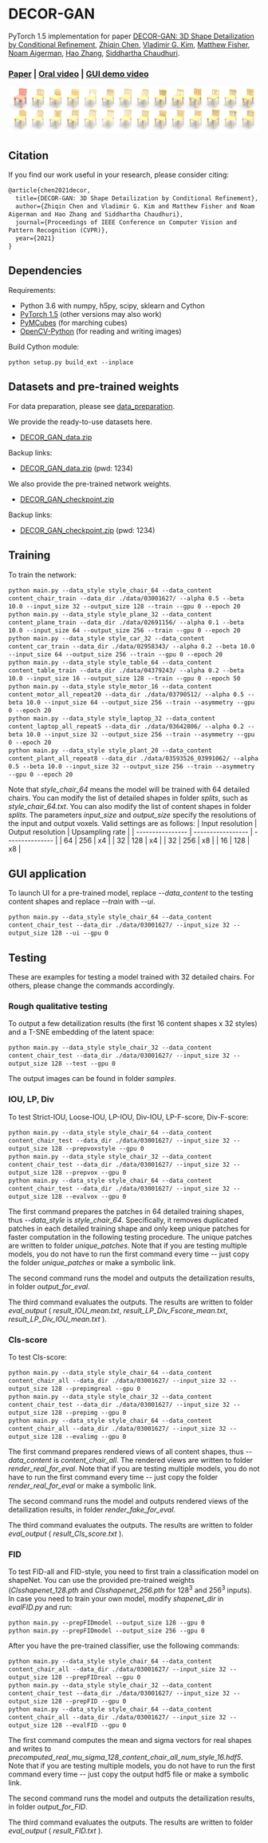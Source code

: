 # DECOR-GAN
PyTorch 1.5 implementation for paper [DECOR-GAN: 3D Shape Detailization by Conditional Refinement](https://arxiv.org/abs/2012.09159), [Zhiqin Chen](https://czq142857.github.io/), [Vladimir G. Kim](http://www.vovakim.com/), [Matthew Fisher](https://techmatt.github.io/), [Noam Aigerman](https://noamaig.github.io/), [Hao Zhang](http://www.cs.sfu.ca/~haoz/), [Siddhartha Chaudhuri](https://www.cse.iitb.ac.in/~sidch/).

### [Paper](https://arxiv.org/abs/2012.09159)  |   [Oral video](?)  |   [GUI demo video](https://youtu.be/xIQ0aslpn8g)

<img src='teaser.png' />

## Citation
If you find our work useful in your research, please consider citing:

	@article{chen2021decor,
	  title={DECOR-GAN: 3D Shape Detailization by Conditional Refinement},
	  author={Zhiqin Chen and Vladimir G. Kim and Matthew Fisher and Noam Aigerman and Hao Zhang and Siddhartha Chaudhuri},
	  journal={Proceedings of IEEE Conference on Computer Vision and Pattern Recognition (CVPR)},
	  year={2021}
	}

## Dependencies
Requirements:
- Python 3.6 with numpy, h5py, scipy, sklearn and Cython
- [PyTorch 1.5](https://pytorch.org/get-started/locally/) (other versions may also work)
- [PyMCubes](https://github.com/pmneila/PyMCubes) (for marching cubes)
- [OpenCV-Python](https://opencv-python-tutroals.readthedocs.io/en/latest/) (for reading and writing images)

Build Cython module:
```
python setup.py build_ext --inplace
```

## Datasets and pre-trained weights
For data preparation, please see [data_preparation](https://github.com/czq142857/DECOR-GAN/tree/master/data_preparation).

We provide the ready-to-use datasets here.

- [DECOR_GAN_data.zip](https://drive.google.com/file/d/1rBqRrVnQ0kM5wCpDmrVUDeH2N35drLdL/view?usp=sharing)

Backup links:

- [DECOR_GAN_data.zip](https://pan.baidu.com/s/134IlCc6S3PJGTHQxPVy5eA) (pwd: 1234)

We also provide the pre-trained network weights.

- [DECOR_GAN_checkpoint.zip](https://drive.google.com/file/d/1FFvfHbVTrX5tFEil1W-3gfF3FeY76thb/view?usp=sharing)

Backup links:

- [DECOR_GAN_checkpoint.zip](https://pan.baidu.com/s/1YHxJESG3Zg2EHPupV2_PAA) (pwd: 1234)


## Training

To train the network:
```
python main.py --data_style style_chair_64 --data_content content_chair_train --data_dir ./data/03001627/ --alpha 0.5 --beta 10.0 --input_size 32 --output_size 128 --train --gpu 0 --epoch 20
python main.py --data_style style_plane_32 --data_content content_plane_train --data_dir ./data/02691156/ --alpha 0.1 --beta 10.0 --input_size 64 --output_size 256 --train --gpu 0 --epoch 20
python main.py --data_style style_car_32 --data_content content_car_train --data_dir ./data/02958343/ --alpha 0.2 --beta 10.0 --input_size 64 --output_size 256 --train --gpu 0 --epoch 20
python main.py --data_style style_table_64 --data_content content_table_train --data_dir ./data/04379243/ --alpha 0.2 --beta 10.0 --input_size 16 --output_size 128 --train --gpu 0 --epoch 50
python main.py --data_style style_motor_16 --data_content content_motor_all_repeat20 --data_dir ./data/03790512/ --alpha 0.5 --beta 10.0 --input_size 64 --output_size 256 --train --asymmetry --gpu 0 --epoch 20
python main.py --data_style style_laptop_32 --data_content content_laptop_all_repeat5 --data_dir ./data/03642806/ --alpha 0.2 --beta 10.0 --input_size 32 --output_size 256 --train --asymmetry --gpu 0 --epoch 20
python main.py --data_style style_plant_20 --data_content content_plant_all_repeat8 --data_dir ./data/03593526_03991062/ --alpha 0.5 --beta 10.0 --input_size 32 --output_size 256 --train --asymmetry --gpu 0 --epoch 20
```
Note that *style_chair_64* means the model will be trained with 64 detailed chairs. You can modify the list of detailed shapes in folder *splits*, such as *style_chair_64.txt*. You can also modify the list of content shapes in folder *splits*. The parameters *input_size* and *output_size* specify the resolutions of the input and output voxels. Valid settings are as follows:
| Input resolution | Output resolution | Upsampling rate |
| ---------------- | ----------------- | --------------- |
| 64               | 256               | x4              |
| 32               | 128               | x4              |
| 32               | 256               | x8              |
| 16               | 128               | x8              |

## GUI application

To launch UI for a pre-trained model, replace *--data_content* to the testing content shapes and replace *--train* with *--ui*.
```
python main.py --data_style style_chair_64 --data_content content_chair_test --data_dir ./data/03001627/ --input_size 32 --output_size 128 --ui --gpu 0
```

## Testing

These are examples for testing a model trained with 32 detailed chairs. For others, please change the commands accordingly.


### Rough qualitative testing
To output a few detailization results (the first 16 content shapes x 32 styles) and a T-SNE embedding of the latent space:
```
python main.py --data_style style_chair_32 --data_content content_chair_test --data_dir ./data/03001627/ --input_size 32 --output_size 128 --test --gpu 0
```
The output images can be found in folder *samples*.


### IOU, LP, Div
To test Strict-IOU, Loose-IOU, LP-IOU, Div-IOU, LP-F-score, Div-F-score:
```
python main.py --data_style style_chair_64 --data_content content_chair_test --data_dir ./data/03001627/ --input_size 32 --output_size 128 --prepvoxstyle --gpu 0
python main.py --data_style style_chair_32 --data_content content_chair_test --data_dir ./data/03001627/ --input_size 32 --output_size 128 --prepvox --gpu 0
python main.py --data_style style_chair_64 --data_content content_chair_test --data_dir ./data/03001627/ --input_size 32 --output_size 128 --evalvox --gpu 0
```
The first command prepares the patches in 64 detailed training shapes, thus *--data_style* is *style_chair_64*. Specifically, it removes duplicated patches in each detailed training shape and only keep unique patches for faster computation in the following testing procedure. The unique patches are written to folder *unique_patches*. Note that if you are testing multiple models, you do not have to run the first command every time -- just copy the folder *unique_patches* or make a symbolic link.

The second command runs the model and outputs the detailization results, in folder *output_for_eval*.

The third command evaluates the outputs. The results are written to folder *eval_output* ( *result_IOU_mean.txt*, *result_LP_Div_Fscore_mean.txt*, *result_LP_Div_IOU_mean.txt* ).


### Cls-score
To test Cls-score:
```
python main.py --data_style style_chair_64 --data_content content_chair_all --data_dir ./data/03001627/ --input_size 32 --output_size 128 --prepimgreal --gpu 0
python main.py --data_style style_chair_32 --data_content content_chair_test --data_dir ./data/03001627/ --input_size 32 --output_size 128 --prepimg --gpu 0
python main.py --data_style style_chair_64 --data_content content_chair_all --data_dir ./data/03001627/ --input_size 32 --output_size 128 --evalimg --gpu 0
```
The first command prepares rendered views of all content shapes, thus *--data_content* is *content_chair_all*. The rendered views are written to folder *render_real_for_eval*. Note that if you are testing multiple models, you do not have to run the first command every time -- just copy the folder *render_real_for_eval* or make a symbolic link.

The second command runs the model and outputs rendered views of the detailization results, in folder *render_fake_for_eval*.

The third command evaluates the outputs. The results are written to folder *eval_output* ( *result_Cls_score.txt* ).


### FID
To test FID-all and FID-style, you need to first train a classification model on shapeNet. You can use the provided pre-trained weights (*Clsshapenet_128.pth* and *Clsshapenet_256.pth* for 128<sup>3</sup> and 256<sup>3</sup> inputs). In case you need to train your own model, modify *shapenet_dir* in *evalFID.py* and run:
```
python main.py --prepFIDmodel --output_size 128 --gpu 0
python main.py --prepFIDmodel --output_size 256 --gpu 0
```

After you have the pre-trained classifier, use the following commands:
```
python main.py --data_style style_chair_64 --data_content content_chair_all --data_dir ./data/03001627/ --input_size 32 --output_size 128 --prepFIDreal --gpu 0
python main.py --data_style style_chair_32 --data_content content_chair_test --data_dir ./data/03001627/ --input_size 32 --output_size 128 --prepFID --gpu 0
python main.py --data_style style_chair_64 --data_content content_chair_all --data_dir ./data/03001627/ --input_size 32 --output_size 128 --evalFID --gpu 0
```
The first command computes the mean and sigma vectors for real shapes and writes to *precomputed_real_mu_sigma_128_content_chair_all_num_style_16.hdf5*. Note that if you are testing multiple models, you do not have to run the first command every time -- just copy the output hdf5 file or make a symbolic link.

The second command runs the model and outputs the detailization results, in folder *output_for_FID*.

The third command evaluates the outputs. The results are written to folder *eval_output* ( *result_FID.txt* ).







